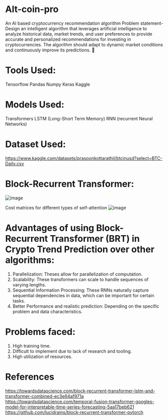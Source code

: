 # Alt-coin-pro
An AI based cryptocurrency recommendation algorithm 
Problem statement- Design an intelligent algorithm that leverages artificial intelligence to analyze historical data, market trends, and user preferences to provide
accurate and personalized recommendations for investing in cryptocurrencies. The algorithm should adapt to dynamic market conditions and
continuously improve its predictions.


# Tools Used:
Tensorflow 
Pandas
Numpy
Keras
Kaggle

# Models Used:
Transformers
LSTM (Long-Short Term Memory)
RNN (recurrent Neural Networks)


# Dataset Used:
https://www.kaggle.com/datasets/prasoonkottarathil/btcinusd?select=BTC-Daily.csv

# Block-Recurrent Transformer:
![image](https://github.com/UTSAV73/Alt-coin-pro/assets/65773857/cad21fd2-6ffa-4ab5-af95-8c51e40a743d)

Cost matrices for different types of self-attention
![image](https://github.com/UTSAV73/Alt-coin-pro/assets/65773857/ec67f053-73f9-4569-94fa-bd525cf8a2f8)

 # Advantages of using Block-Recurrent Transformer (BRT) in Crypto Trend Prediction over other algorithms:
 1) Parallelization: Theses allow for parallelization of computation.
 2) Scalability: These transformers can scale to handle sequences of varying lengths.
 3) Sequential Information Processing: These RNNs naturally capture sequential dependencies in data, which can be important for certain tasks.
 4) Better Performance and realistic prediction: Depending on the specific problem and data characteristics.

# Problems faced:
1) High training time.
2) Difficult to implement due to lack of research and tooling.
3) High utilization of resources.
   
 # References
 https://towardsdatascience.com/block-recurrent-transformer-lstm-and-transformer-combined-ec3e64af971a
 https://towardsdatascience.com/temporal-fusion-transformer-googles-model-for-interpretable-time-series-forecasting-5aa17beb621
 https://github.com/lucidrains/block-recurrent-transformer-pytorch
 
